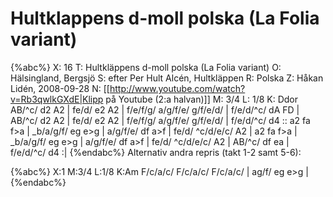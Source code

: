 # Hultklappens d-moll polska (La Folia variant)

{%abc%}
X: 16
T: Hultkläppens d-moll polska (La Folia variant)
O: Hälsingland, Bergsjö
S: efter Per Hult Alcén, Hultkläppen
R: Polska
Z: Håkan Lidén, 2008-09-28
N: [[http://www.youtube.com/watch?v=Rb3qwlkGXdE|Klipp på Youtube (2:a halvan)]]
M: 3/4
L: 1/8
K: Ddor
AB/^c/ d2 A2 | fe/d/ e2 A2 | f/e/f/g/ a/g/f/e/ g/f/e/d/ | f/e/d/^c/ dA FD | AB/^c/ d2 A2 |
fe/d/ e2 A2 | f/e/f/g/ a/g/f/e/ g/f/e/d/ | f/e/d/^c/ d4 :: a2 fa f>a | _b/a/g/f/ eg e>g |
a/g/f/e/ df a>f | fe/d/ ^c/d/e/c/ A2 | a2 fa f>a | _b/a/g/f/ eg e>g |
a/g/f/e/ df a>f | fe/d/ ^c/d/e/c/ A2 | AB/^c/ df ea | f/e/d/^c/ d4 :|
{%endabc%}
Alternativ andra repris (takt 1-2 samt 5-6):

{%abc%}
X:1
M:3/4
L:1/8
K:Am
F/c/a/c/ F/c/a/c/ F/c/a/c/ | ag/f/ eg e>g |
{%endabc%}
